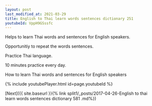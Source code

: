 ```yaml
---
layout: post
last_modified_at: 2021-03-29
title: English to Thai learn words sentences dictionary 251 
youtubeId: VppH9GSssfc
---
```

 
 
Helps to learn Thai words and sentences for English speakers.

Opportunitiy to repeat the words sentences. 

Practice Thai language. 
 
10 minutes practice every day. 
 
How to learn Thai words and sentences for English speakers 
 
{% include youtubePlayer.html id=page.youtubeId %}
 
 
[Next]({{ site.baseurl }}{% link  split1/_posts/2017-04-26-English to thai learn words sentences dictionary 581 .md%})
 
